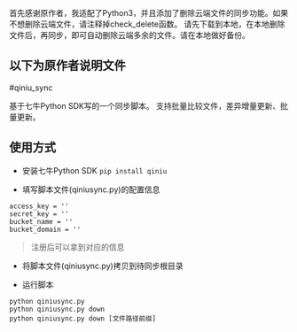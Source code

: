 首先感谢原作者，我适配了Python3，并且添加了删除云端文件的同步功能。如果不想删除云端文件，请注释掉check_delete函数。
请先下载到本地，在本地删除文件后，再同步，即可自动删除云端多余的文件。请在本地做好备份。


以下为原作者说明文件
--

#qiniu_sync

基于七牛Python SDK写的一个同步脚本。
支持批量比较文件，差异增量更新、批量更新。

## 使用方式

* 安装七牛Python SDK
`pip install qiniu`

* 填写脚本文件(qiniusync.py)的配置信息
```
access_key = ''
secret_key = ''
bucket_name = ''
bucket_domain = ''
```
>注册后可以拿到对应的信息 

* 将脚本文件(qiniusync.py)拷贝到待同步根目录

* 运行脚本
```
python qiniusync.py
python qiniusync.py down
python qiniusync.py down [文件路径前缀]
```
